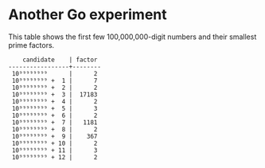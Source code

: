 # Another Go experiment


This table shows the first few 100,000,000-digit numbers and their smallest
prime factors.


        candidate    | factor
    -----------------+--------
     10⁹⁹⁹⁹⁹⁹⁹⁹      |      2
     10⁹⁹⁹⁹⁹⁹⁹⁹ +  1 |      7
     10⁹⁹⁹⁹⁹⁹⁹⁹ +  2 |      2
     10⁹⁹⁹⁹⁹⁹⁹⁹ +  3 |  17183
     10⁹⁹⁹⁹⁹⁹⁹⁹ +  4 |      2
     10⁹⁹⁹⁹⁹⁹⁹⁹ +  5 |      3
     10⁹⁹⁹⁹⁹⁹⁹⁹ +  6 |      2
     10⁹⁹⁹⁹⁹⁹⁹⁹ +  7 |   1181
     10⁹⁹⁹⁹⁹⁹⁹⁹ +  8 |      2
     10⁹⁹⁹⁹⁹⁹⁹⁹ +  9 |    367
     10⁹⁹⁹⁹⁹⁹⁹⁹ + 10 |      2
     10⁹⁹⁹⁹⁹⁹⁹⁹ + 11 |      3
     10⁹⁹⁹⁹⁹⁹⁹⁹ + 12 |      2

